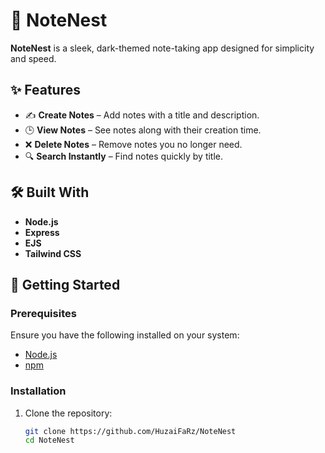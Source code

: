 # 📝 NoteNest

**NoteNest** is a sleek, dark-themed note-taking app designed for simplicity and speed.

## ✨ Features

- ✍️ **Create Notes** – Add notes with a title and description.
- 🕒 **View Notes** – See notes along with their creation time.
- ❌ **Delete Notes** – Remove notes you no longer need.
- 🔍 **Search Instantly** – Find notes quickly by title.

## 🛠️ Built With

- **Node.js**
- **Express**
- **EJS**
- **Tailwind CSS**

## 🚀 Getting Started

### Prerequisites

Ensure you have the following installed on your system:

- [Node.js](https://nodejs.org/)
- [npm](https://www.npmjs.com/)

### Installation

1. Clone the repository:
   ```sh
   git clone https://github.com/HuzaiFaRz/NoteNest
   cd NoteNest
   ```
